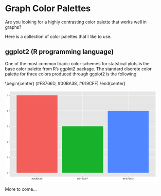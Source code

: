 Graph Color Palettes
====================

Are you looking for a highly contrasting color palette that works well
in graphs?

Here is a collection of color palettes that I like to use.

ggplot2 (R programming language)
--------------------------------

One of the most common triadic color schemes for statstical plots is the
base color palette from R’s ggplot2 package. The standard discrete color
palette for three colors produced through ggplot2 is the following:

\\begin{center} (\#F8766D, \#00BA38, \#619CFF) \\end{center}

<img src="ggplotStandard3.png" width=500 height=300/>

More to come…

